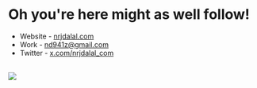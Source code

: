 # Oh you're here might as well follow!

- Website - [nrjdalal.com](https://rdt.li/gh2nrjdalal)
- Work - [nd941z@gmail.com](mailto:nd941z@gmail.com)
- Twitter - [x.com/nrjdalal_com](https://rdt.li/x-nrjdalal)

<br/>![](https://rdt.li/gh-nrjdalal-visits)
